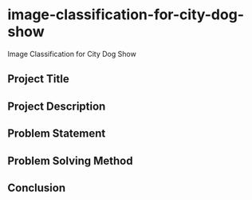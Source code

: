 # image-classification-for-city-dog-show
Image Classification for City Dog Show


## Project Title


## Project Description 


## Problem Statement


## Problem Solving Method


## Conclusion
